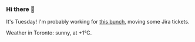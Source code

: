 ### Hi there :wave:

It's Tuesday! I'm probably working for [this bunch](https://github.com/kohofinancial), moving some Jira tickets.

Weather in Toronto: sunny, at +1°C.

